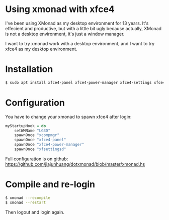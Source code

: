 # Using xmonad with xfce4

I've been using XMonad as my desktop environment for 13 years. It's effecient and productive, but with a little bit ugly
because actually, XMonad is not a desktop environment, it's just a window manager.

I want to try xmonad work with a desktop environment, and I want to try xfce4 as my desktop environment.

# Installation

```bash
$ sudo apt install xfce4-panel xfce4-power-manager xfce4-settings xfce4-terminal
```

# Configuration

You have to change your xmonad to spawn xfce4 after login:

```haskell
myStartupHook = do
    setWMName "LG3D"
    spawnOnce "xcompmgr"
    spawnOnce "xfce4-panel"
    spawnOnce "xfce4-power-manager"
    spawnOnce "xfsettingsd"
```

Full configuration is on github: https://github.com/jiajunhuang/dotxmonad/blob/master/xmonad.hs

# Compile and re-login

```bash
$ xmonad --recompile
$ xmonad --restart
```

Then logout and login again.
